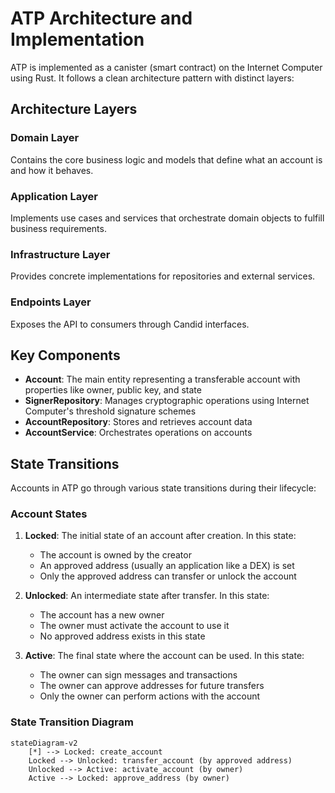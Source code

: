 # ATP Architecture and Implementation

ATP is implemented as a canister (smart contract) on the Internet Computer using Rust. It follows a clean architecture pattern with distinct layers:

## Architecture Layers

### Domain Layer

Contains the core business logic and models that define what an account is and how it behaves.

### Application Layer

Implements use cases and services that orchestrate domain objects to fulfill business requirements.

### Infrastructure Layer

Provides concrete implementations for repositories and external services.

### Endpoints Layer

Exposes the API to consumers through Candid interfaces.

## Key Components

- **Account**: The main entity representing a transferable account with properties like owner, public key, and state
- **SignerRepository**: Manages cryptographic operations using Internet Computer's threshold signature schemes
- **AccountRepository**: Stores and retrieves account data
- **AccountService**: Orchestrates operations on accounts

## State Transitions

Accounts in ATP go through various state transitions during their lifecycle:

### Account States

1. **Locked**: The initial state of an account after creation. In this state:
   - The account is owned by the creator
   - An approved address (usually an application like a DEX) is set
   - Only the approved address can transfer or unlock the account

2. **Unlocked**: An intermediate state after transfer. In this state:
   - The account has a new owner
   - The owner must activate the account to use it
   - No approved address exists in this state

3. **Active**: The final state where the account can be used. In this state:
   - The owner can sign messages and transactions
   - The owner can approve addresses for future transfers
   - Only the owner can perform actions with the account

### State Transition Diagram

```mermaid
stateDiagram-v2
    [*] --> Locked: create_account
    Locked --> Unlocked: transfer_account (by approved address)
    Unlocked --> Active: activate_account (by owner)
    Active --> Locked: approve_address (by owner)
```
